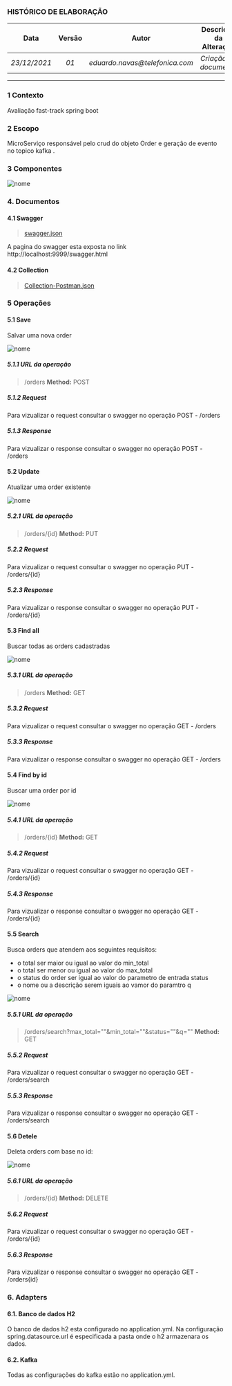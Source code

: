 ### **HISTÓRICO DE ELABORAÇÃO**
| **Data**     | **Versão**   | **Autor**                      | **Descrição da Alteração** |
|:------------:|:------------:|:------------------------------:|:--------------------------:|
| _23/12/2021_ | _01_         | _eduardo.navas@telefonica.com_  | _Criação do documento_   
---

### **1 Contexto**
Avaliação fast-track spring boot

### **2 Escopo**
MicroServiço responsável pelo crud do objeto Order e geração de evento no topico kafka .

### **3 Componentes**

![nome](src/main/resources/static/img/diagrama_componentes.png)

### **4. Documentos**
#### 4.1 Swagger
> [swagger.json](src/main/resources/static/documents/swagger.json)

A pagina do swagger esta exposta no link http://localhost:9999/swagger.html

#### 4.2 Collection
> [Collection-Postman.json](src/main/resources/static/documents/Fast_Track_Spring_boot.postman_collection.json)

### 5 Operações
#### 5.1 Save
Salvar uma nova order

![nome](src/main/resources/static/img/diagrama_sequencia_save.png)

##### 5.1.1 URL da operação
> /orders
**Method:** POST


##### 5.1.2 Request

Para vizualizar o request consultar o swagger no operação POST - /orders

##### 5.1.3 Response

Para vizualizar o response consultar o swagger no operação POST - /orders

#### 5.2 Update
Atualizar uma order existente

![nome](src/main/resources/static/img/diagrama_sequencia_update.png)

##### 5.2.1 URL da operação
> /orders/{id}
**Method:** PUT


##### 5.2.2 Request

Para vizualizar o request consultar o swagger no operação PUT - /orders/{id}

##### 5.2.3 Response

Para vizualizar o response consultar o swagger no operação PUT - /orders/{id}

#### 5.3 Find all
Buscar todas as orders cadastradas

![nome](src/main/resources/static/img/diagrama_sequencia_find_all.png)

##### 5.3.1 URL da operação
> /orders
**Method:** GET


##### 5.3.2 Request

Para vizualizar o request consultar o swagger no operação GET - /orders

##### 5.3.3 Response

Para vizualizar o response consultar o swagger no operação GET - /orders

#### 5.4 Find by id
Buscar uma order por id

![nome](src/main/resources/static/img/diagrama_sequencia_find_by_id.png)

##### 5.4.1 URL da operação
> /orders/{id}
**Method:** GET


##### 5.4.2 Request

Para vizualizar o request consultar o swagger no operação GET - /orders/{id}

##### 5.4.3 Response

Para vizualizar o response consultar o swagger no operação GET - /orders/{id}

#### 5.5 Search
Busca orders que atendem aos seguintes requisitos:

 - o total ser maior ou igual ao valor do min_total
 - o total ser menor ou igual ao valor do max_total
 - o status do order ser igual ao valor do parametro de entrada status
 - o nome ou a descrição serem iguais ao vamor do paramtro q 


![nome](src/main/resources/static/img/diagrama_sequencia_search.png)

##### 5.5.1 URL da operação
> /orders/search?max_total=""&min_total=""&status=""&q=""
**Method:** GET


##### 5.5.2 Request

Para vizualizar o request consultar o swagger no operação GET - /orders/search

##### 5.5.3 Response

Para vizualizar o response consultar o swagger no operação GET - /orders/search

#### 5.6 Detele
Deleta orders com base no id:

![nome](src/main/resources/static/img/diagrama_sequencia_delete.png)

##### 5.6.1 URL da operação
> /orders/{id}
**Method:** DELETE


##### 5.6.2 Request

Para vizualizar o request consultar o swagger no operação GET - /orders/{id}

##### 5.6.3 Response

Para vizualizar o response consultar o swagger no operação GET - /orders{id}




### **6. Adapters**

#### 6.1.  Banco de dados H2
O banco de dados h2 esta configurado no application.yml. Na configuração spring.datasource.url é especificada a pasta onde o h2 armazenara os dados.


#### 6.2.  Kafka
Todas as configurações do kafka estão no application.yml.
